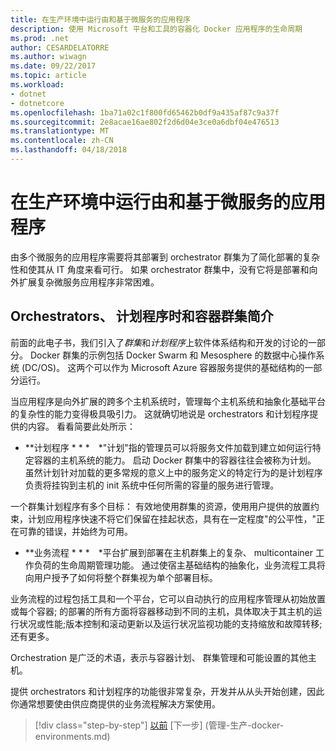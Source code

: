 ```yaml
---
title: 在生产环境中运行由和基于微服务的应用程序
description: 使用 Microsoft 平台和工具的容器化 Docker 应用程序的生命周期
ms.prod: .net
author: CESARDELATORRE
ms.author: wiwagn
ms.date: 09/22/2017
ms.topic: article
ms.workload:
- dotnet
- dotnetcore
ms.openlocfilehash: 1ba71a02c1f800fd65462b0df9a435af87c9a37f
ms.sourcegitcommit: 2e8acae16ae802f2d6d04e3ce0a6dbf04e476513
ms.translationtype: MT
ms.contentlocale: zh-CN
ms.lasthandoff: 04/18/2018
---
```

# <a name="run-composed-and-microservices-based-applications-in-production-environments"></a>在生产环境中运行由和基于微服务的应用程序

由多个微服务的应用程序需要将其部署到 orchestrator 群集为了简化部署的复杂性和使其从 IT 角度来看可行。 如果 orchestrator 群集中，没有它将是部署和向外扩展复杂微服务应用程序非常困难。

## <a name="introduction-to-orchestrators-schedulers-and-container-clusters"></a>Orchestrators、 计划程序时和容器群集简介

前面的此电子书，我们引入了*群集*和*计划程序*上软件体系结构和开发的讨论的一部分。 Docker 群集的示例包括 Docker Swarm 和 Mesosphere 的数据中心操作系统 (DC/OS)。 这两个可以作为 Microsoft Azure 容器服务提供的基础结构的一部分运行。

当应用程序是向外扩展的跨多个主机系统时，管理每个主机系统和抽象化基础平台的复杂性的能力变得极具吸引力。 这就确切地说是 orchestrators 和计划程序提供的内容。 看看简要此处所示：

-   **计划程序 * * * *"计划"指的管理员可以将服务文件加载到建立如何运行特定容器的主机系统的能力。 启动 Docker 群集中的容器往往会被称为计划。 虽然计划针对加载的更多常规的意义上中的服务定义的特定行为的是计划程序负责将挂钩到主机的 init 系统中任何所需的容量的服务进行管理。

一个群集计划程序有多个目标： 有效地使用群集的资源，使用用户提供的放置约束，计划应用程序快速不将它们保留在挂起状态，具有在一定程度"的公平性，"正在可靠的错误，并始终为可用。

-   **业务流程 * * * *平台扩展到部署在主机群集上的复杂、 multicontainer 工作负荷的生命周期管理功能。 通过使宿主基础结构的抽象化，业务流程工具将向用户授予了如何将整个群集视为单个部署目标。

业务流程的过程包括工具和一个平台，它可以自动执行的应用程序管理从初始放置或每个容器; 的部署的所有方面将容器移动到不同的主机，具体取决于其主机的运行状况或性能;版本控制和滚动更新以及运行状况监视功能的支持缩放和故障转移;还有更多。

Orchestration 是广泛的术语，表示与容器计划、 群集管理和可能设置的其他主机。

提供 orchestrators 和计划程序的功能很非常复杂，开发并从从头开始创建，因此你通常想要使由供应商提供的业务流程解决方案使用。


>[!div class="step-by-step"]
[以前](index.md) [下一步] (管理-生产-docker-environments.md)
